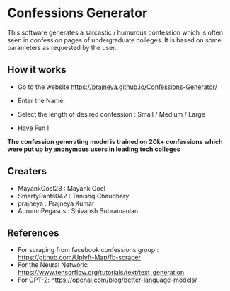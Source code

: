 # Confessions Generator

This software generates a sarcastic / humurous confession which is often seen in confession pages of undergraduate colleges. It is based on some parameters as requested by the user.

## How it works

* Go to the website https://prajneya.github.io/Confessions-Generator/

* Enter the Name.

* Select the length of desired confession : Small / Medium / Large

* Have Fun !

**The confession generating model is trained on 20k+ confessions which were put up by anonymous users in leading tech colleges**


## Creaters

* MayankGoel28 : Mayank Goel
* SmartyPants042   : Tanishq Chaudhary
* prajneya   : Prajneya Kumar
* AurumnPegasus : Shivansh Subramanian


## References

* For scraping from facebook confessions group : https://github.com/Uplyft-Map/fb-scraper
* For the Neural Network: https://www.tensorflow.org/tutorials/text/text_generation
* For GPT-2: https://openai.com/blog/better-language-models/
